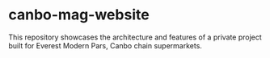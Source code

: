 # canbo-mag-website
This repository showcases the architecture and features of a private project built for Everest Modern Pars, Canbo chain supermarkets.
